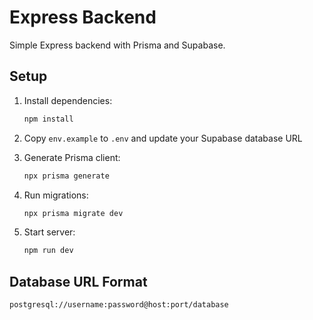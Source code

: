 # Express Backend

Simple Express backend with Prisma and Supabase.

## Setup

1. Install dependencies:
   ```bash
   npm install
   ```

2. Copy `env.example` to `.env` and update your Supabase database URL

3. Generate Prisma client:
   ```bash
   npx prisma generate
   ```

4. Run migrations:
   ```bash
   npx prisma migrate dev
   ```

5. Start server:
   ```bash
   npm run dev
   ```

## Database URL Format
```
postgresql://username:password@host:port/database
``` 